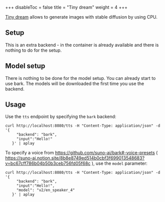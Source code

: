 
+++
disableToc = false
title = "Tiny dream"
weight = 4
+++


[Tiny dream](https://github.com/symisc/tiny-dream#tiny-dreaman-embedded-header-only-stable-diffusion-inference-c-librarypixlabiotiny-dream) allows to generate images with stable diffusion by using CPU.

## Setup

This is an extra backend - in the container is already available and there is nothing to do for the setup.


## Model setup

There is nothing to be done for the model setup. You can already start to use bark. The models will be downloaded the first time you use the backend.

## Usage

Use the `tts` endpoint by specifying the `bark` backend:

```
curl http://localhost:8080/tts -H "Content-Type: application/json" -d '{         
     "backend": "bark",
     "input":"Hello!"
   }' | aplay
```

To specify a voice from https://github.com/suno-ai/bark#-voice-presets ( https://suno-ai.notion.site/8b8e8749ed514b0cbf3f699013548683?v=bc67cff786b04b50b3ceb756fd05f68c ), use the `model` parameter:

```
curl http://localhost:8080/tts -H "Content-Type: application/json" -d '{         
     "backend": "bark",
     "input":"Hello!",
     "model": "v2/en_speaker_4"
   }' | aplay
```